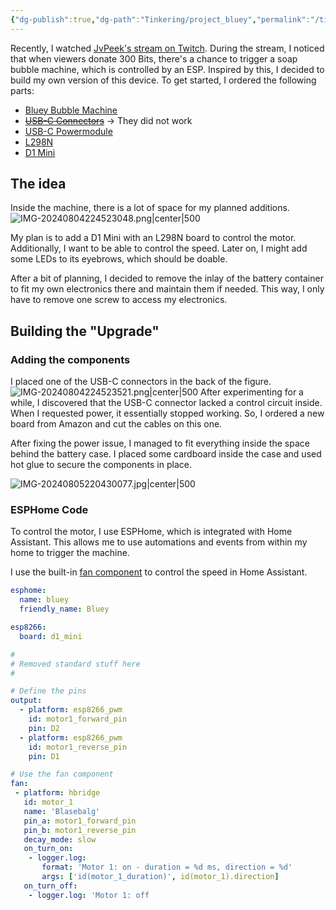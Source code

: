 ```yaml
---
{"dg-publish":true,"dg-path":"Tinkering/project_bluey","permalink":"/tinkering/project-bluey/","tags":["📝/🌱️"],"noteIcon":"fern","created":"2024-07-30 21:42","updated":"2024-08-05 22:32"}
---
```


Recently, I watched [JvPeek's stream on Twitch](https://www.twitch.tv/jvpeek?lang=de). During the stream, I noticed that when viewers donate 300 Bits, there's a chance to trigger a soap bubble machine, which is controlled by an ESP. Inspired by this, I decided to build my own version of this device. To get started, I ordered the following parts:

- [Bluey Bubble Machine](https://www.action.com/de-de/p/3013160/seifenblasenmaschine/)
- ~~[USB-C Connectors](https://amzn.to/3ynJVhV)~~ → They did not work
- [USB-C Powermodule](https://amzn.to/4drznx0)
- [L298N](https://amzn.to/4c5shgv)
- [D1 Mini](https://amzn.to/3LLueEf)

## The idea

Inside the machine, there is a lot of space for my planned additions.
![IMG-20240804224523048.png|center|500](/img/user/Media/Inbox/Project%20Bluey/IMG-20240804224523048.png)

My plan is to add a D1 Mini with an L298N board to control the motor. Additionally, I want to be able to control the speed. Later on, I might add some LEDs to its eyebrows, which should be doable.

After a bit of planning, I decided to remove the inlay of the battery container to fit my own electronics there and maintain them if needed. This way, I only have to remove one screw to access my electronics.

## Building the "Upgrade"

### Adding the components
I placed one of the USB-C connectors in the back of the figure.
![IMG-20240804224523521.png|center|500](/img/user/Media/Inbox/Project%20Bluey/IMG-20240804224523521.png)
After experimenting for a while, I discovered that the USB-C connector lacked a control circuit inside. When I requested power, it essentially stopped working. So, I ordered a new board from Amazon and cut the cables on this one.

After fixing the power issue, I managed to fit everything inside the space behind the battery case. I placed some cardboard inside the case and used hot glue to secure the components in place.

![IMG-20240805220430077.jpg|center|500](/img/user/Media/Inbox/Project%20Bluey/IMG-20240805220430077.jpg)

### ESPHome Code
To control the motor, I use ESPHome, which is integrated with Home Assistant. This allows me to use automations and events from within my home to trigger the machine.

I use the built-in [fan component](https://esphome.io/components/fan/) to control the speed in Home Assistant.

```yaml
esphome:
  name: bluey
  friendly_name: Bluey

esp8266:
  board: d1_mini

# 
# Removed standard stuff here
# 

# Define the pins
output:
  - platform: esp8266_pwm
    id: motor1_forward_pin
    pin: D2
  - platform: esp8266_pwm
    id: motor1_reverse_pin
    pin: D1

# Use the fan component
fan:
 - platform: hbridge
   id: motor_1
   name: 'Blasebalg'
   pin_a: motor1_forward_pin
   pin_b: motor1_reverse_pin
   decay_mode: slow
   on_turn_on:
    - logger.log:
       format: 'Motor 1: on - duration = %d ms, direction = %d'
       args: ['id(motor_1_duration)', id(motor_1).direction]
   on_turn_off:
    - logger.log: 'Motor 1: off
```